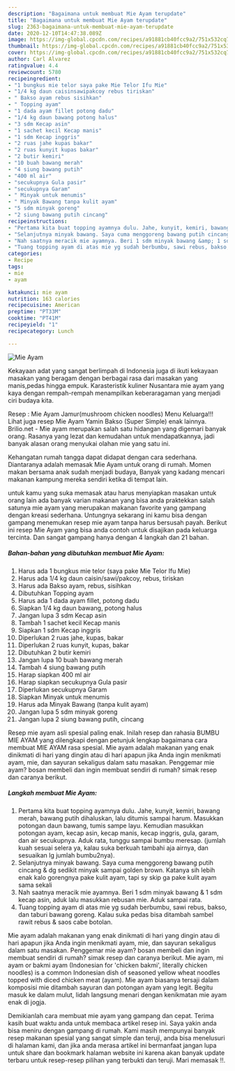 ```yaml
---
description: "Bagaimana untuk membuat Mie Ayam terupdate"
title: "Bagaimana untuk membuat Mie Ayam terupdate"
slug: 2363-bagaimana-untuk-membuat-mie-ayam-terupdate
date: 2020-12-10T14:47:38.089Z
image: https://img-global.cpcdn.com/recipes/a91881cb40fcc9a2/751x532cq70/mie-ayam-foto-resep-utama.jpg
thumbnail: https://img-global.cpcdn.com/recipes/a91881cb40fcc9a2/751x532cq70/mie-ayam-foto-resep-utama.jpg
cover: https://img-global.cpcdn.com/recipes/a91881cb40fcc9a2/751x532cq70/mie-ayam-foto-resep-utama.jpg
author: Carl Alvarez
ratingvalue: 4.4
reviewcount: 5780
recipeingredient:
- "1 bungkus mie telor saya pake Mie Telor Ifu Mie"
- "1/4 kg daun caisinsawipakcoy rebus tiriskan"
- " Bakso ayam rebus sisihkan"
- " Topping ayam"
- "1 dada ayam fillet potong dadu"
- "1/4 kg daun bawang potong halus"
- "3 sdm Kecap asin"
- "1 sachet kecil Kecap manis"
- "1 sdm Kecap inggris"
- "2 ruas jahe kupas bakar"
- "2 ruas kunyit kupas bakar"
- "2 butir kemiri"
- "10 buah bawang merah"
- "4 siung bawang putih"
- "400 ml air"
- "secukupnya Gula pasir"
- "secukupnya Garam"
- " Minyak untuk menumis"
- " Minyak Bawang tanpa kulit ayam"
- "5 sdm minyak goreng"
- "2 siung bawang putih cincang"
recipeinstructions:
- "Pertama kita buat topping ayamnya dulu. Jahe, kunyit, kemiri, bawang merah, bawang putih dihaluskan, lalu ditumis sampai harum. Masukkan potongan daun bawang, tumis sampe layu. Kemudian masukkan potongan ayam, kecap asin, kecap manis, kecap inggris, gula, garam, dan air secukupnya. Aduk rata, tunggu sampai bumbu meresap. (jumlah kuah sesuai selera ya, kalau suka berkuah tambahi aja airnya, dan sesuaikan lg jumlah bumbu2nya)."
- "Selanjutnya minyak bawang. Saya cuma menggoreng bawang putih cincang &amp; dg sedikit minyak sampai golden brown. Katanya sih lebih enak kalo gorengnya pake kulit ayam, tapi sy skip ga pake kulit ayam sama sekali"
- "Nah saatnya meracik mie ayamnya. Beri 1 sdm minyak bawang &amp; 1 sdm kecap asin, aduk lalu masukkan rebusan mie. Aduk sampai rata."
- "Tuang topping ayam di atas mie yg sudah berbumbu, sawi rebus, bakso, dan taburi bawang goreng. Kalau suka pedas bisa ditambah sambel rawit rebus &amp; saos cabe botolan."
categories:
- Recipe
tags:
- mie
- ayam

katakunci: mie ayam 
nutrition: 163 calories
recipecuisine: American
preptime: "PT33M"
cooktime: "PT41M"
recipeyield: "1"
recipecategory: Lunch

---
```



![Mie Ayam](https://img-global.cpcdn.com/recipes/a91881cb40fcc9a2/751x532cq70/mie-ayam-foto-resep-utama.jpg)

Kekayaan adat yang sangat berlimpah di Indonesia juga di ikuti kekayaan masakan yang beragam dengan berbagai rasa dari masakan yang manis,pedas hingga empuk. Karasteristik kuliner Nusantara mie ayam yang kaya dengan rempah-rempah menampilkan keberaragaman yang menjadi ciri budaya kita.


Resep : Mie Ayam Jamur(mushroom chicken noodles) Menu Keluarga!!! Lihat juga resep Mie Ayam Yamin Bakso (Super Simple) enak lainnya. Brilio.net - Mie ayam merupakan salah satu hidangan yang digemari banyak orang. Rasanya yang lezat dan kemudahan untuk mendapatkannya, jadi banyak alasan orang menyukai olahan mie yang satu ini.

Kehangatan rumah tangga dapat didapat dengan cara sederhana. Diantaranya adalah memasak Mie Ayam untuk orang di rumah. Momen makan bersama anak sudah menjadi budaya, Banyak yang kadang mencari makanan kampung mereka sendiri ketika di tempat lain.

untuk kamu yang suka memasak atau harus menyiapkan masakan untuk orang lain ada banyak varian makanan yang bisa anda praktekkan salah satunya mie ayam yang merupakan makanan favorite yang gampang dengan kreasi sederhana. Untungnya sekarang ini kamu bisa dengan gampang menemukan resep mie ayam tanpa harus bersusah payah.
Berikut ini resep Mie Ayam yang bisa anda contoh untuk disajikan pada keluarga tercinta. Dan sangat gampang hanya dengan 4 langkah dan 21 bahan.


<!--inarticleads1-->

##### Bahan-bahan yang dibutuhkan membuat Mie Ayam:

1. Harus ada 1 bungkus mie telor (saya pake Mie Telor Ifu Mie)
1. Harus ada 1/4 kg daun caisin/sawi/pakcoy, rebus, tiriskan
1. Harus ada  Bakso ayam, rebus, sisihkan
1. Dibutuhkan  Topping ayam
1. Harus ada 1 dada ayam fillet, potong dadu
1. Siapkan 1/4 kg daun bawang, potong halus
1. Jangan lupa 3 sdm Kecap asin
1. Tambah 1 sachet kecil Kecap manis
1. Siapkan 1 sdm Kecap inggris
1. Diperlukan 2 ruas jahe, kupas, bakar
1. Diperlukan 2 ruas kunyit, kupas, bakar
1. Dibutuhkan 2 butir kemiri
1. Jangan lupa 10 buah bawang merah
1. Tambah 4 siung bawang putih
1. Harap siapkan 400 ml air
1. Harap siapkan secukupnya Gula pasir
1. Diperlukan secukupnya Garam
1. Siapkan  Minyak untuk menumis
1. Harus ada  Minyak Bawang (tanpa kulit ayam)
1. Jangan lupa 5 sdm minyak goreng
1. Jangan lupa 2 siung bawang putih, cincang


Resep mie ayam asli spesial paling enak. Inilah resep dan rahasia BUMBU MIE AYAM yang dilengkapi dengan petunjuk lengkap bagaimana cara membuat MIE AYAM rasa spesial. Mie ayam adalah makanan yang enak dinikmati di hari yang dingin atau di hari apapun jika Anda ingin menikmati ayam, mie, dan sayuran sekaligus dalam satu masakan. Penggemar mie ayam? bosan membeli dan ingin membuat sendiri di rumah? simak resep dan caranya berikut. 

<!--inarticleads2-->

##### Langkah membuat  Mie Ayam:

1. Pertama kita buat topping ayamnya dulu. Jahe, kunyit, kemiri, bawang merah, bawang putih dihaluskan, lalu ditumis sampai harum. Masukkan potongan daun bawang, tumis sampe layu. Kemudian masukkan potongan ayam, kecap asin, kecap manis, kecap inggris, gula, garam, dan air secukupnya. Aduk rata, tunggu sampai bumbu meresap. (jumlah kuah sesuai selera ya, kalau suka berkuah tambahi aja airnya, dan sesuaikan lg jumlah bumbu2nya).
1. Selanjutnya minyak bawang. Saya cuma menggoreng bawang putih cincang &amp; dg sedikit minyak sampai golden brown. Katanya sih lebih enak kalo gorengnya pake kulit ayam, tapi sy skip ga pake kulit ayam sama sekali
1. Nah saatnya meracik mie ayamnya. Beri 1 sdm minyak bawang &amp; 1 sdm kecap asin, aduk lalu masukkan rebusan mie. Aduk sampai rata.
1. Tuang topping ayam di atas mie yg sudah berbumbu, sawi rebus, bakso, dan taburi bawang goreng. Kalau suka pedas bisa ditambah sambel rawit rebus &amp; saos cabe botolan.


Mie ayam adalah makanan yang enak dinikmati di hari yang dingin atau di hari apapun jika Anda ingin menikmati ayam, mie, dan sayuran sekaligus dalam satu masakan. Penggemar mie ayam? bosan membeli dan ingin membuat sendiri di rumah? simak resep dan caranya berikut. Mie ayam, mi ayam or bakmi ayam (Indonesian for &#39;chicken bakmi&#39;, literally chicken noodles) is a common Indonesian dish of seasoned yellow wheat noodles topped with diced chicken meat (ayam). Mie ayam biasanya tersaji dalam komposisi mie ditambah sayuran dan potongan ayam yang legit. Begitu masuk ke dalam mulut, lidah langsung menari dengan kenikmatan mie ayam enak di jogja. 

Demikianlah cara membuat mie ayam yang gampang dan cepat. Terima kasih buat waktu anda untuk membaca artikel resep ini. Saya yakin anda bisa meniru dengan gampang di rumah. Kami masih mempunyai banyak resep makanan spesial yang sangat simple dan teruji, anda bisa menelusuri di halaman kami, dan jika anda merasa artikel ini bermanfaat jangan lupa untuk share dan bookmark halaman website ini karena akan banyak update terbaru untuk resep-resep pilihan yang terbukti dan teruji. Mari memasak !!. 
